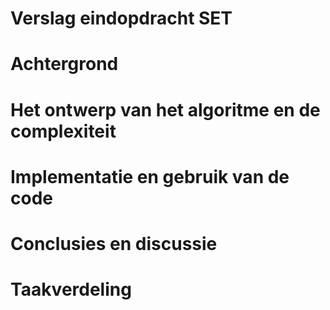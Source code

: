 # Verslag eindopdracht SET

# Achtergrond

# Het ontwerp van het algoritme en de complexiteit

# Implementatie en gebruik van de code

# Conclusies en discussie

# Taakverdeling
